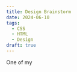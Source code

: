 ```yaml
---
title: Design Brainstorm
date: 2024-06-10
tags:
  - CSS
  - HTML
  - Design
draft: true
---
```


One of my
